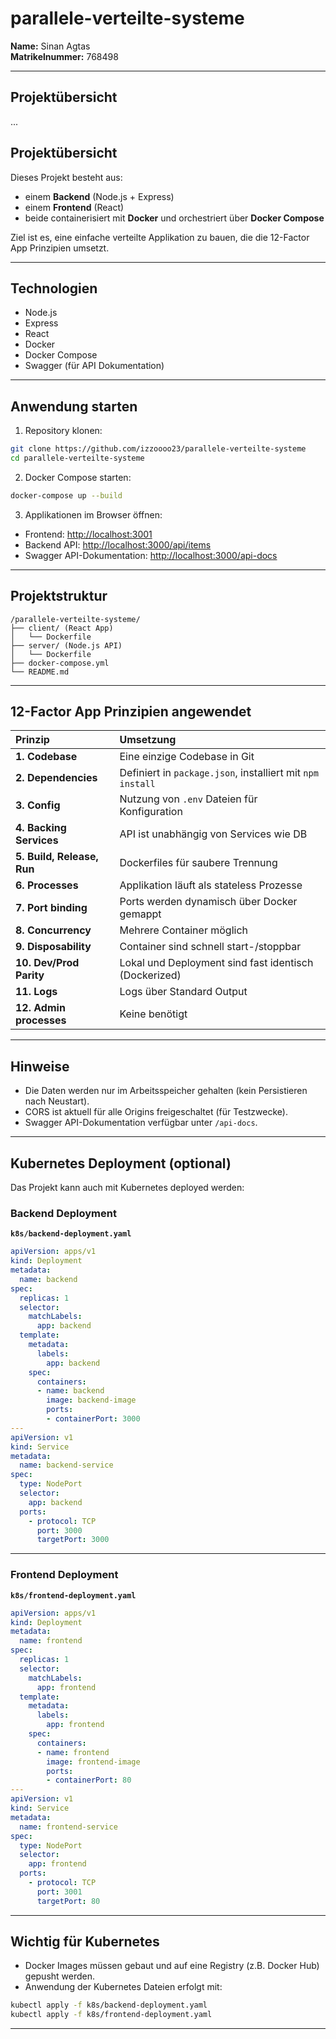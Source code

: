 # parallele-verteilte-systeme

**Name:** Sinan Agtas  
**Matrikelnummer:** 768498

---

## Projektübersicht
...

## Projektübersicht

Dieses Projekt besteht aus:
- einem **Backend** (Node.js + Express)
- einem **Frontend** (React)
- beide containerisiert mit **Docker** und orchestriert über **Docker Compose**

Ziel ist es, eine einfache verteilte Applikation zu bauen, die die 12-Factor App Prinzipien umsetzt.

---

## Technologien

- Node.js
- Express
- React
- Docker
- Docker Compose
- Swagger (für API Dokumentation)

---

## Anwendung starten

1. Repository klonen:

```bash
git clone https://github.com/izzoooo23/parallele-verteilte-systeme
cd parallele-verteilte-systeme
```

2. Docker Compose starten:

```bash
docker-compose up --build
```

3. Applikationen im Browser öffnen:
- Frontend: [http://localhost:3001](http://localhost:3001)
- Backend API: [http://localhost:3000/api/items](http://localhost:3000/api/items)
- Swagger API-Dokumentation: [http://localhost:3000/api-docs](http://localhost:3000/api-docs)

---

## Projektstruktur

```plaintext
/parallele-verteilte-systeme/
├── client/ (React App)
│   └── Dockerfile
├── server/ (Node.js API)
│   └── Dockerfile
├── docker-compose.yml
└── README.md
```

---

## 12-Factor App Prinzipien angewendet

| Prinzip | Umsetzung |
|:---|:---|
| **1. Codebase** | Eine einzige Codebase in Git |
| **2. Dependencies** | Definiert in `package.json`, installiert mit `npm install` |
| **3. Config** | Nutzung von `.env` Dateien für Konfiguration |
| **4. Backing Services** | API ist unabhängig von Services wie DB |
| **5. Build, Release, Run** | Dockerfiles für saubere Trennung |
| **6. Processes** | Applikation läuft als stateless Prozesse |
| **7. Port binding** | Ports werden dynamisch über Docker gemappt |
| **8. Concurrency** | Mehrere Container möglich |
| **9. Disposability** | Container sind schnell start-/stoppbar |
| **10. Dev/Prod Parity** | Lokal und Deployment sind fast identisch (Dockerized) |
| **11. Logs** | Logs über Standard Output |
| **12. Admin processes** | Keine benötigt |

---

## Hinweise

- Die Daten werden nur im Arbeitsspeicher gehalten (kein Persistieren nach Neustart).
- CORS ist aktuell für alle Origins freigeschaltet (für Testzwecke).
- Swagger API-Dokumentation verfügbar unter `/api-docs`.

---

## Kubernetes Deployment (optional)

Das Projekt kann auch mit Kubernetes deployed werden:

### Backend Deployment

**`k8s/backend-deployment.yaml`**

```yaml
apiVersion: apps/v1
kind: Deployment
metadata:
  name: backend
spec:
  replicas: 1
  selector:
    matchLabels:
      app: backend
  template:
    metadata:
      labels:
        app: backend
    spec:
      containers:
      - name: backend
        image: backend-image
        ports:
        - containerPort: 3000
---
apiVersion: v1
kind: Service
metadata:
  name: backend-service
spec:
  type: NodePort
  selector:
    app: backend
  ports:
    - protocol: TCP
      port: 3000
      targetPort: 3000
```

---

### Frontend Deployment

**`k8s/frontend-deployment.yaml`**

```yaml
apiVersion: apps/v1
kind: Deployment
metadata:
  name: frontend
spec:
  replicas: 1
  selector:
    matchLabels:
      app: frontend
  template:
    metadata:
      labels:
        app: frontend
    spec:
      containers:
      - name: frontend
        image: frontend-image
        ports:
        - containerPort: 80
---
apiVersion: v1
kind: Service
metadata:
  name: frontend-service
spec:
  type: NodePort
  selector:
    app: frontend
  ports:
    - protocol: TCP
      port: 3001
      targetPort: 80
```

---

## Wichtig für Kubernetes

- Docker Images müssen gebaut und auf eine Registry (z.B. Docker Hub) gepusht werden.
- Anwendung der Kubernetes Dateien erfolgt mit:

```bash
kubectl apply -f k8s/backend-deployment.yaml
kubectl apply -f k8s/frontend-deployment.yaml
```

---

